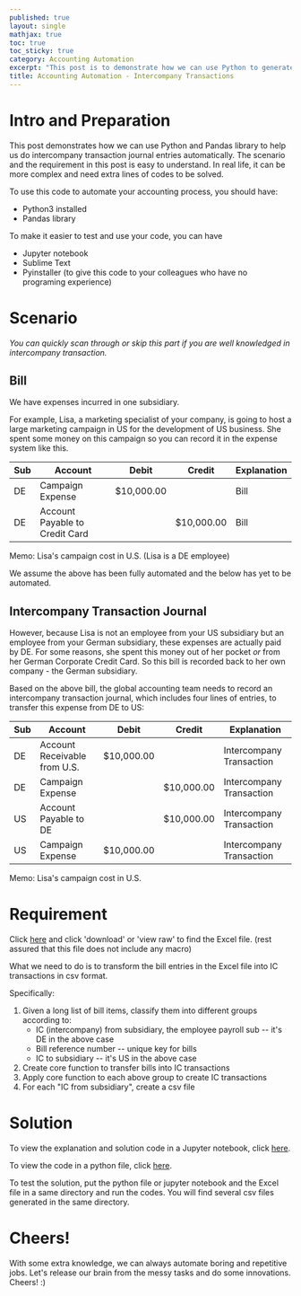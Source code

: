 ```yaml
---
published: true
layout: single
mathjax: true
toc: true
toc_sticky: true
category: Accounting Automation
excerpt: "This post is to demonstrate how we can use Python to generate intercompany transaction journal entries automatically"
title: Accounting Automation - Intercompany Transactions
---
```


# Intro and Preparation

This post demonstrates how we can use Python and Pandas library to help us do intercompany transaction journal entries automatically. The scenario and the requirement in this post is easy to understand. In real life, it can be more complex and need extra lines of codes to be solved.

To use this code to automate your accounting process, you should have:
- Python3 installed
- Pandas library

To make it easier to test and use your code, you can have
- Jupyter notebook
- Sublime Text
- Pyinstaller (to give this code to your colleagues who have no programing experience)

# Scenario

*You can quickly scan through or skip this part if you are well knowledged in intercompany transaction.*

## Bill

We have expenses incurred in one subsidiary.

For example, Lisa, a marketing specialist of your company, is going to host a large marketing campaign in US for the development of US business. She spent some money on this campaign so you can record it in the expense system like this. 

|Sub|Account| Debit  | Credit | Explanation |
|----|-----| ------------- | ------------- |--------|
|DE|Campaign Expense| $10,000.00  |   | Bill |
|DE|Account Payable to Credit Card|   | $10,000.00  | Bill |

Memo: Lisa's campaign cost in U.S. (Lisa is a DE employee)

We assume the above has been fully automated and the below has yet to be automated.

## Intercompany Transaction Journal
However, because Lisa is not an employee from your US subsidiary but an employee from your German subsidiary, these expenses are actually paid by DE. For some reasons, she spent this money out of her pocket *or* from her German Corporate Credit Card. So this bill is recorded back to her own company - the German subsidiary.

Based on the above bill, the global accounting team needs to record an intercompany transaction journal, which includes four lines of entries, to transfer this expense from DE to US:

|Sub|Account| Debit  | Credit | Explanation |
|----|-----| ------------- | ------------- |------------- |
|DE|Account Receivable from U.S.| $10,000.00  |   | Intercompany Transaction |
|DE|Campaign Expense|   | $10,000.00  | Intercompany Transaction |
|US|Account Payable to DE|   | $10,000.00  | Intercompany Transaction |
|US|Campaign Expense| $10,000.00  |   | Intercompany Transaction |

Memo: Lisa's campaign cost in U.S.

# Requirement

Click [here](https://github.com/air-yan/air-yan.github.io/blob/master/excels/Report.xlsx) and click 'download' or 'view raw' to find the Excel file. (rest assured that this file does not include any macro)

What we need to do is to transform the bill entries in the Excel file into IC transactions in csv format.

Specifically:
1. Given a long list of bill items, classify them into different groups according to:
   - IC (intercompany) from subsidiary, the employee payroll sub -- it's DE in the above case
   - Bill reference number -- unique key for bills
   - IC to subsidiary -- it's US in the above case
2. Create core function to transfer bills into IC transactions
3. Apply core function to each above group to create IC transactions
4. For each "IC from subsidiary", create a csv file

# Solution

To view the explanation and solution code in a Jupyter notebook, click [here](https://nbviewer.jupyter.org/github/air-yan/air-yan.github.io/blob/master/notebooks/IC%20automation%20demonstration.ipynb).

To view the code in a python file, click [here](https://github.com/air-yan/air-yan.github.io/blob/master/notebooks/IC%20automation%20demonstration.py).

To test the solution, put the python file or jupyter notebook and the Excel file in a same directory and run the codes. You will find several csv files generated in the same directory.

# Cheers!

With some extra knowledge, we can always automate boring and repetitive jobs. Let's release our brain from the messy tasks and do some innovations. Cheers! :)
